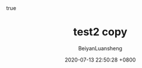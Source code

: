 ---
title: test2 copy
author: BeiyanLuansheng
categories: [技术积累, SpringTest]
date: 2020-07-13 22:50:28 +0800
math: true
mermaid: true
---